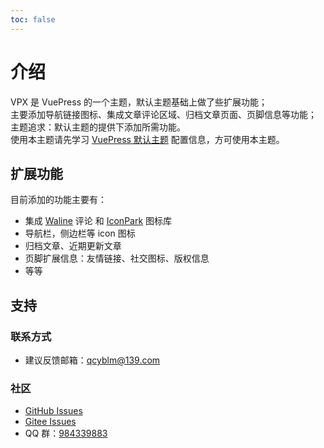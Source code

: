```yaml
---
toc: false
---
```


# 介绍
VPX 是 VuePress 的一个主题，默认主题基础上做了些扩展功能；  
主要添加导航链接图标、集成文章评论区域、归档文章页面、页脚信息等功能；  
主题追求：默认主题的提供下添加所需功能。  
使用本主题请先学习 [VuePress 默认主题](https://v2.vuepress.vuejs.org/reference/default-theme/config.html) 配置信息，方可使用本主题。

## 扩展功能
目前添加的功能主要有：

- 集成 [Waline](https://waline.js.org/) 评论 和 [IconPark](https://iconpark.oceanengine.com/) 图标库
- 导航栏，侧边栏等 icon 图标
- 归档文章、近期更新文章
- 页脚扩展信息：友情链接、社交图标、版权信息
- 等等

## 支持

### 联系方式

- 建议反馈邮箱：[qcyblm@139.com](mailto:qcyblm@139.com)

### 社区

- [GitHub Issues](https://github.com/qcyblm/vuepress-theme-vpx-next/issues)
- [Gitee Issues](https://gitee.com/qcyblm/vuepress-theme-vpx-next/issues)
- QQ 群：[984339883](https://qm.qq.com/cgi-bin/qm/qr?k=LXzCQVHzXBmJn99XpR3KWamSBnACbAkt&jump_from=webapi)